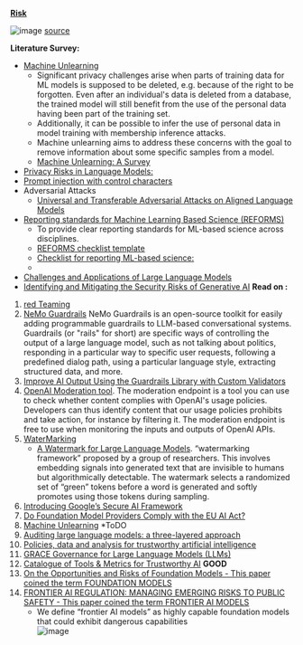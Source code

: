 [<b>Risk</b>](https://github.com/harirajeev/learn_LLMS/blob/main/risk.md)

![image](https://github.com/harirajeev/learn_LLMS/assets/13446418/a4ace62b-760e-4600-8979-09e98385f951)
[source](https://ksankar.medium.com/part-2-chatgpt-threat-vectors-guardrails-for-llmops-dbca8e0e68d4_)

<b>Literature Survey:</b>
-  [Machine Unlearning](https://ai.googleblog.com/2023/06/announcing-first-machine-unlearning.html)
      - Significant privacy challenges arise when parts of training data for ML models is supposed to be deleted, e.g. because of the right to be forgotten. Even after an individual's data is deleted from a database, the trained model will still benefit from the use of the personal data having been part of the training set.
      - Additionally, it can be possible to infer the use of personal data in model training with membership inference attacks.
      - Machine unlearning aims to address these concerns with the goal to remove information about some specific samples from a model.
      - [Machine Unlearning: A Survey](https://dl.acm.org/doi/pdf/10.1145/3603620)
-  [Privacy Risks in Language Models:](https://github.com/harirajeev/learn_LLMS/blob/main/PrivacyRiskInLLM.md)
-  [Prompt injection with control characters](https://dropbox.tech/machine-learning/prompt-injection-with-control-characters-openai-chatgpt-llm)
-  Adversarial Attacks
      - [Universal and Transferable Adversarial Attacks on Aligned Language Models](https://arxiv.org/pdf/2307.15043.pdf)       
-  [Reporting standards for Machine Learning Based Science (REFORMS)](https://reforms.cs.princeton.edu/?utm_source=substack&utm_medium=email)
      -  To provide clear reporting standards for ML-based science across disciplines.       
      -  [REFORMS checklist template](https://reforms.cs.princeton.edu/appendices.pdf?utm_source=substack&utm_medium=email)
      -  [Checklist for reporting ML-based science:](https://reforms.cs.princeton.edu/obermeyer-sample.pdf)
      -        
- [Challenges and Applications of Large Language Models](https://arxiv.org/pdf/2307.10169.pdf)
- [Identifying and Mitigating the Security Risks of Generative AI](https://arxiv.org/pdf/2308.14840.pdf)
<b>Read on :</b>

1. [red Teaming](https://huggingface.co/blog/red-teaming)
2. [NeMo Guardrails](https://github.com/NVIDIA/NeMo-Guardrails)
           NeMo Guardrails is an open-source toolkit for easily adding programmable guardrails to LLM-based conversational systems. Guardrails (or "rails" for short) are specific ways of controlling the output of a large language model, such as not talking about politics, responding in a particular way to specific user requests, following a predefined dialog path, using a particular language style, extracting structured data, and more.
3. [Improve AI Output Using the Guardrails Library with Custom Validators](https://www.mikulskibartosz.name/guardrails-ai-advanced-validators/)    
4. [OpenAI Moderation tool](https://platform.openai.com/docs/guides/moderation/overview).
       The moderation endpoint is a tool you can use to check whether content complies with OpenAI's usage policies. Developers can thus identify content that our usage policies prohibits and take action, for instance by filtering it. The moderation endpoint is free to use when monitoring the inputs and outputs of OpenAI APIs.
4. [WaterMarking](https://github.com/harirajeev/learn_LLMS/blob/main/WaterMarking)
   - [A Watermark for Large Language Models](https://arxiv.org/abs/2301.10226). “watermarking framework” proposed by a group of researchers. This involves embedding signals into generated text that are invisible to humans but algorithmically detectable. The watermark selects a randomized set of “green” tokens before a word is generated and softly promotes using those tokens during sampling.
6. [Introducing Google’s Secure AI Framework](https://blog.google/technology/safety-security/introducing-googles-secure-ai-framework/)
7. [Do Foundation Model Providers Comply with the EU AI Act?](https://crfm.stanford.edu/2023/06/15/eu-ai-act.html)
8. [Machine Unlearning](https://ai.googleblog.com/2023/06/announcing-first-machine-unlearning.html)  *ToDO
9. [Auditing large language models: a three-layered approach](https://link.springer.com/article/10.1007/s43681-023-00289-2)
10. [Policies, data and analysis for trustworthy artificial intelligence](https://oecd.ai/en/)
11. [GRACE Governance for Large Language Models (LLMs)](https://2021.ai/grace-governance-llm/)
12. [Catalogue of Tools & Metrics for Trustworthy AI](https://oecd.ai/en/catalogue/tools) <b>GOOD</b>
13. [On the Opportunities and Risks of Foundation Models - This paper coined the term FOUNDATION MODELS](https://arxiv.org/pdf/2108.07258.pdf)
14. [FRONTIER AI REGULATION: MANAGING EMERGING RISKS TO PUBLIC SAFETY - This paper coined the term FRONTIER AI MODELS](https://arxiv.org/pdf/2307.03718.pdf)
    -  We define “frontier AI models” as highly capable foundation models that could exhibit dangerous capabilities    
![image](https://github.com/harirajeev/learn_LLMS/assets/13446418/20cfa986-fd5d-4dd0-a02d-4a877b4eed94)
